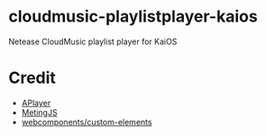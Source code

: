 # cloudmusic-playlistplayer-kaios
Netease CloudMusic playlist player for KaiOS

# Credit

 - [APlayer](https://github.com/MoePlayer/APlayer)
 - [MetingJS](https://github.com/metowolf/MetingJS)
 - [webcomponents/custom-elements](https://github.com/webcomponents/polyfills/tree/master/packages/custom-elements)